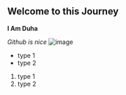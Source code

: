 ## Welcome to  this Journey 

**I Am Duha**

*Github is nice*
![image](https://www.womensenterprise.ca/wp-content/uploads/2018/04/shutterstock_671483350-brain-white-background.jpg)

* type 1
* type 2

1. type 1
1. type 2



